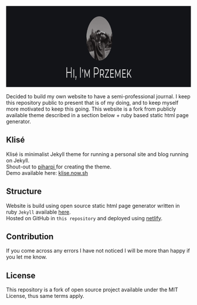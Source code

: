 <center>
<img src="https://github.com/furmanp/my-personal-website/blob/master/assets/img/readme_banner.png?raw=true" witdh="850" height="220">
</center>

Decided to build my own website to have a semi-professional journal.
I keep this repository public to present that is of my doing, and to keep myself more motivated to keep this going. 
This website is a fork from publicly available theme described in a section below + ruby based static html page generator.

## Klisé

Klisé is minimalist Jekyll theme for running a personal site and blog running on Jekyll.<br>
Shout-out to <a href="https://github.com/piharpi/" rel="noopener">piharpi </a> for creating the theme. <br>
Demo available here: <a href="https://klise.now.sh" target="_blank" rel="noopener">klise.now.sh</a>

## Structure

Website is build using open source static html page generator written in ruby `Jekyll` available <a href="https://jekyllrb.com/" target="_blank" rel="noopener">here</a>. <br>
Hosted on GitHub in `this repository` and deployed using <a href="https://netlify.com/" target="_blank" rel="noopener">netlify</a>. <br>

## Contribution

If you come across any errors I have not noticed I will be more than happy if you let me know.

## License
This repository is a fork of open source project available under the MIT License, thus same terms apply.
